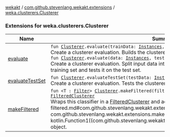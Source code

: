 [wekakt](../../index.md) / [com.github.stevenlang.wekakt.extensions](../index.md) / [weka.clusterers.Clusterer](./index.md)

### Extensions for weka.clusterers.Clusterer

| Name | Summary |
|---|---|
| [evaluate](evaluate.md) | `fun `[`Clusterer`](http://weka.sourceforge.net/doc.stable/weka/clusterers/Clusterer.html)`.evaluate(trainData: `[`Instances`](http://weka.sourceforge.net/doc.stable/weka/core/Instances.html)`, testData: `[`Instances`](http://weka.sourceforge.net/doc.stable/weka/core/Instances.html)`): `[`ClusterEvaluation`](http://weka.sourceforge.net/doc.stable/weka/clusterers/ClusterEvaluation.html)<br>Create a clusterer evaluation. Builds the clusterer and tests it on the given test set.<br>`fun `[`Clusterer`](http://weka.sourceforge.net/doc.stable/weka/clusterers/Clusterer.html)`.evaluate(data: `[`Instances`](http://weka.sourceforge.net/doc.stable/weka/core/Instances.html)`, testPercentage: `[`Double`](https://kotlinlang.org/api/latest/jvm/stdlib/kotlin/-double/index.html)`): `[`ClusterEvaluation`](http://weka.sourceforge.net/doc.stable/weka/clusterers/ClusterEvaluation.html)<br>Create a clusterer evaluation. Split input data into train and test set. Builds the clusterer on the training set and tests it on the test set. |
| [evaluateTestSet](evaluate-test-set.md) | `fun `[`Clusterer`](http://weka.sourceforge.net/doc.stable/weka/clusterers/Clusterer.html)`.evaluateTestSet(testData: `[`Instances`](http://weka.sourceforge.net/doc.stable/weka/core/Instances.html)`): `[`ClusterEvaluation`](http://weka.sourceforge.net/doc.stable/weka/clusterers/ClusterEvaluation.html)<br>Create a clusterer evaluation. Tests the clusterer on the given test set. |
| [makeFiltered](make-filtered.md) | `fun <T : `[`Filter`](http://weka.sourceforge.net/doc.stable/weka/filters/Filter.html)`> `[`Clusterer`](http://weka.sourceforge.net/doc.stable/weka/clusterers/Clusterer.html)`.makeFiltered(filter: `[`T`](make-filtered.md#T)`, body: `[`T`](make-filtered.md#T)`.() -> `[`Unit`](https://kotlinlang.org/api/latest/jvm/stdlib/kotlin/-unit/index.html)`): `[`FilteredClusterer`](http://weka.sourceforge.net/doc.stable/weka/clusterers/FilteredClusterer.html)<br>Wraps this classifier in a [FilteredClusterer](http://weka.sourceforge.net/doc.stable/weka/clusterers/FilteredClusterer.html) and adds the given [filter](make-filtered.md#com.github.stevenlang.wekakt.extensions$makeFiltered(weka.clusterers.Clusterer, com.github.stevenlang.wekakt.extensions.makeFiltered.T, kotlin.Function1((com.github.stevenlang.wekakt.extensions.makeFiltered.T, kotlin.Unit)))/filter) object. |
